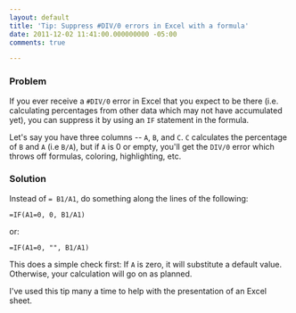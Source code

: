 ```yaml
---
layout: default
title: 'Tip: Suppress #DIV/0 errors in Excel with a formula'
date: 2011-12-02 11:41:00.000000000 -05:00
comments: true

---
```

### Problem
If you ever receive a `#DIV/0` error in Excel that you expect to be there (i.e. calculating percentages from other data which may not have accumulated yet), you can suppress  it by using an `IF` statement in the formula.

Let's say you have three columns -- `A`, `B`, and `C`. `C` calculates the percentage of `B` and `A` (i.e `B/A`), but if `A` is 0 or empty, you'll get the `DIV/0` error which throws off formulas, coloring, highlighting, etc.

### Solution
Instead of `= B1/A1`, do something along the lines of the following:

    =IF(A1=0, 0, B1/A1)
or:

    =IF(A1=0, "", B1/A1) 

This does a simple check first: If `A` is zero, it will substitute a default value. Otherwise, your calculation will go on as planned.

I've used this tip many a time to help with the presentation of an Excel sheet.
